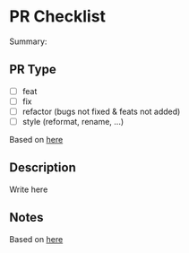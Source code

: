 # PR Checklist

Summary:

## PR Type

- [ ] feat
- [ ] fix
- [ ] refactor (bugs not fixed & feats not added)
- [ ] style (reformat, rename, ...)

Based on [here](https://github.com/angular/angular/blob/22b96b9/CONTRIBUTING.md#type)

## Description

Write here

## Notes

Based on [here](https://github.com/devspace/awesome-github-templates)
